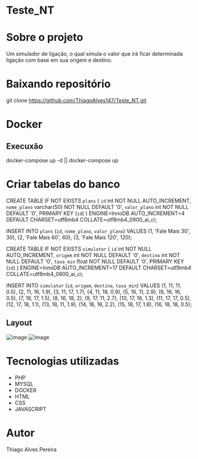 # Teste_NT

# Sobre o projeto

Um simulador de ligação, o qual simula o valor que irá ficar determinada ligação com base em sua origem e destino.

# Baixando repositório

git clone https://github.com/ThiagoAlves147/Teste_NT.git

# Docker

## Execuxão

docker-compose up -d || docker-compose up

# Criar tabelas do banco

CREATE TABLE IF NOT EXISTS `plans` (
  `id` int NOT NULL AUTO_INCREMENT,
  `nome_plano` varchar(50) NOT NULL DEFAULT '0',
  `valor_plano` int NOT NULL DEFAULT '0',
  PRIMARY KEY (`id`)
) ENGINE=InnoDB AUTO_INCREMENT=4 DEFAULT CHARSET=utf8mb4 COLLATE=utf8mb4_0900_ai_ci;

INSERT INTO `plans` (`id`, `nome_plano`, `valor_plano`) VALUES
	(1, 'Fale Mais 30', 30),
	(2, 'Fale Mais 60', 60),
	(3, 'Fale Mais 120', 120);

CREATE TABLE IF NOT EXISTS `simulator` (
  `id` int NOT NULL AUTO_INCREMENT,
  `origem` int NOT NULL DEFAULT '0',
  `destino` int NOT NULL DEFAULT '0',
  `taxa_min` float NOT NULL DEFAULT '0',
  PRIMARY KEY (`id`)
) ENGINE=InnoDB AUTO_INCREMENT=17 DEFAULT CHARSET=utf8mb4 COLLATE=utf8mb4_0900_ai_ci;

INSERT INTO `simulator` (`id`, `origem`, `destino`, `taxa_min`) VALUES
	(1, 11, 11, 0.5),
	(2, 11, 16, 1.9),
	(3, 11, 17, 1.7),
	(4, 11, 18, 0.9),
	(5, 16, 11, 2.9),
	(6, 16, 16, 0.5),
	(7, 16, 17, 1.5),
	(8, 16, 18, 2),
	(9, 17, 11, 2.7),
	(10, 17, 16, 1.3),
	(11, 17, 17, 0.5),
	(12, 17, 18, 1.1),
	(13, 18, 11, 1.9),
	(14, 18, 16, 2.2),
	(15, 18, 17, 1.8),
	(16, 18, 18, 0.5);

## Layout 

![image](https://user-images.githubusercontent.com/91577622/164887200-973f11f4-7c45-4a8f-9563-f73e3f68a2ab.png)
![image](https://user-images.githubusercontent.com/91577622/164887247-3eab8617-b9a2-4cfd-ba58-209be8935a0d.png)

# Tecnologias utilizadas
- PHP
- MYSQL
- DOCKER
- HTML
- CSS
- JAVASCRIPT

# Autor

Thiago Alves Pereira